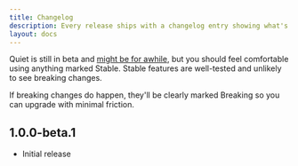 ```yaml
---
title: Changelog
description: Every release ships with a changelog entry showing what's new.
layout: docs
---
```


Quiet is still in beta and [might be for awhile](/docs/about), but you should feel comfortable using anything marked <quiet-badge variant="primary">Stable</quiet-badge>. Stable features are well-tested and unlikely to see breaking changes.

If breaking changes do happen, they'll be clearly marked <quiet-badge variant="destructive">Breaking</quiet-badge> so you can upgrade with minimal friction.

## 1.0.0-beta.1

- Initial release
